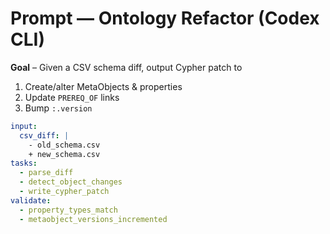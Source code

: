 # Prompt — Ontology Refactor (Codex CLI)

**Goal** – Given a CSV schema diff, output Cypher patch to  
1) Create/alter MetaObjects & properties  
2) Update `PREREQ_OF` links  
3) Bump `:.version`

```yaml
input:
  csv_diff: |
    - old_schema.csv
    + new_schema.csv
tasks:
  - parse_diff
  - detect_object_changes
  - write_cypher_patch
validate:
  - property_types_match
  - metaobject_versions_incremented
``` 